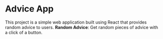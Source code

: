 # Advice App

This project is a simple web application built using React that provides random advice to users.
 **Random Advice**: Get random pieces of advice with a click of a button.
